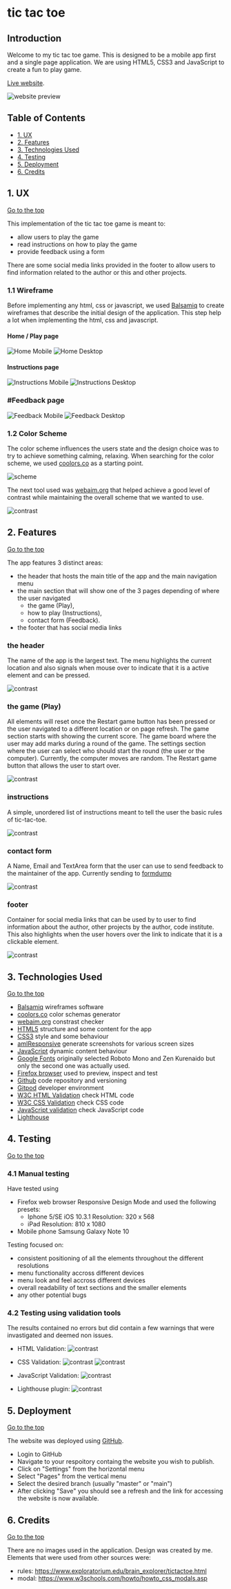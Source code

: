 # tic tac toe

## Introduction

Welcome to my tic tac toe game. This is designed to be a mobile app first and a single page application.
We are using HTML5, CSS3 and JavaScript to create a fun to play game.

[Live website](https://kaospctqc.github.io/tic-tac-toe/).

![website preview](assets/images/tic-tac-toe-responsive.webp)

## Table of Contents

-   [1. UX](#ux)
-   [2. Features](#features)
-   [3. Technologies Used](#technologies-used)
-   [4. Testing](#testing)
-   [5. Deployment](#deployment)
-   [6. Credits](#credits)

<a name="ux"></a>
## 1. UX
[Go to the top](#table-of-contents)

This implementation of the tic tac toe game is meant to:
- allow users to play the game
- read instructions on how to play the game
- provide feedback using a form

There are some social media links provided in the footer to allow users to find information related to the author or this and other projects.

### 1.1 Wireframe

Before implementing any html, css or javascript, we used [Balsamiq](https://balsamiq.com/) to create wireframes that describe the initial design of the application. This step help a lot when implementing the html, css and javascript.

#### Home / Play page
![Home Mobile](assets/images/home-mobile.webp)
![Home Desktop](assets/images/home-desktop.webp)

#### Instructions page
![Instructions Mobile](assets/images/instructions-mobile.webp)
![Instructions Desktop](assets/images/instructions-desktop.webp)

### #Feedback page
![Feedback Mobile](assets/images/feedback-mobile.webp)
![Feedback Desktop](assets/images/feedback-desktop.webp)

### 1.2 Color Scheme

The color scheme influences the users state and the design choice was to try to achieve something calming, relaxing.
When searching for the color scheme, we used [coolors.co](https://coolors.co/ebede9-d2d4c8-b8bdb5-889696-5f7470) as a starting point.

![scheme](assets/images/tic-tac-toe-colorScheme.webp)

The next tool used was [webaim.org](https://webaim.org/resources/contrastchecker/) that helped achieve a good level of contrast while maintaining the overall scheme that we wanted to use.

![contrast](assets/images/tic-tac-toe-contrastChecker.webp)

<a name="features"></a>
## 2. Features
[Go to the top](#table-of-contents)

The app features 3 distinct areas: 
- the header that hosts the main title of the app and the main navigation menu
- the main section that will show one of the 3 pages depending of where the user navigated
    - the game (Play), 
    - how to play (Instructions), 
    - contact form (Feedback).
- the footer that has social media links

### the header
The name of the app is the largest text. 
The menu highlights the current location and also signals when mouse over to indicate that it is a active element and can be pressed.

![contrast](assets/images/tic-tac-toe-header.png)

### the game (Play)
All elements will reset once the Restart game button has been pressed or the user navigated to a different location or on page refresh.
The game section starts with showing the current score. 
The game board where the user may add marks during a round of the game.
The settings section where the user can select who should start the round (the user or the computer). 
Currently, the computer moves are random.
The Restart game button that allows the user to start over.

![contrast](assets/images/tic-tac-toe-theGame.png)

### instructions
A simple, unordered list of instructions meant to tell the user the basic rules of tic-tac-toe.

![contrast](assets/images/tic-tac-toe-instructions.png)

### contact form
A Name, Email and TextArea form that the user can use to send feedback to the maintainer of the app. Currently sending to [formdump](https://formdump.codeinstitute.net/)

![contrast](assets/images/tic-tac-toe-feedback.png)

### footer
Container for social media links that can be used by to user to find information about the author, other projects by the author, code institute. This also highlights when the user hovers over the link to indicate that it is a clickable element.

![contrast](assets/images/tic-tac-toe-footer.png)

<a name="technologies-used"></a>
## 3. Technologies Used
[Go to the top](#table-of-contents)

- [Balsamiq](https://balsamiq.com/) wireframes software
- [coolors.co](https://coolors.co/) color schemas generator
- [webaim.org](https://webaim.org/resources/contrastchecker/) constrast checker
- [HTML5](https://en.wikipedia.org/wiki/HTML5) structure and some content for the app
- [CSS3](https://en.wikipedia.org/wiki/CSS) style and some behaviour
- [amIResponsive](http://ami.responsivedesign.is/) generate screenshots for various screen sizes
- [JavaScript](https://en.wikipedia.org/wiki/JavaScript) dynamic content behaviour
- [Google Fonts](https://fonts.google.com/) originally selected Roboto Mono and Zen Kurenaido but only the second one was actually used.
- [Firefox browser](https://www.mozilla.org/) used to preview, inspect and test 
- [Github](https://github.com/) code repository and versioning
- [Gitpod](https://www.gitpod.io/) developer environment
- [W3C HTML Validation](https://validator.w3.org/) check HTML code
- [W3C CSS Validation](https://jigsaw.w3.org/css-validator/) check CSS code
- [JavaScript validation](https://jshint.com/) check JavaScript code
- [Lighthouse](https://developers.google.com/web/tools/lighthouse)

<a name="testing"></a>
## 4. Testing
[Go to the top](#table-of-contents)

### 4.1 Manual testing

Have tested using 
- Firefox web browser Responsive Design Mode and used the following presets:
    - Iphone 5/SE iOS 10.3.1 Resolution: 320 x 568
    - iPad Resolution: 810 x 1080
- Mobile phone Samsung Galaxy Note 10 

Testing focused on:
- consistent positioning of all the elements throughout the different resolutions
- menu functionality accross different devices
- menu look and feel accross different devices
- overall readability of text sections and the smaller elements
- any other potential bugs

### 4.2 Testing using validation tools

The results contained no errors but did contain a few warnings that were invastigated and deemed non issues.
- HTML Validation:
![contrast](assets/images/tic-tac-toe-htmlChecker.png)

- CSS Validation:
![contrast](assets/images/tic-tac-toe-cssChecker.png)
![contrast](assets/images/tic-tac-toe-cssCheckerWarnings.png)

- JavaScript Validation:
![contrast](assets/images/tic-tac-toe-javascriptChecker.png)

- Lighthouse plugin:
![contrast](assets/images/tic-tac-toe-lighthouse.png)

<a name="deployment"></a>
## 5. Deployment
[Go to the top](#table-of-contents)

The website was deployed using [GitHub](https://github.com/).
- Login to GitHub
- Navigate to your respoitory containg the website you wish to publish.
- Click on "Settings" from the horizontal menu
- Select "Pages" from the vertical menu
- Select the desired branch (usually "master" or "main")
- After clicking "Save" you should see a refresh and the link for accessing the website is now available.

<a name="credits"></a>
## 6. Credits
[Go to the top](#table-of-contents)

There are no images used in the application. Design was created by me.
Elements that were used from other sources were:
- rules: https://www.exploratorium.edu/brain_explorer/tictactoe.html
- modal: https://www.w3schools.com/howto/howto_css_modals.asp